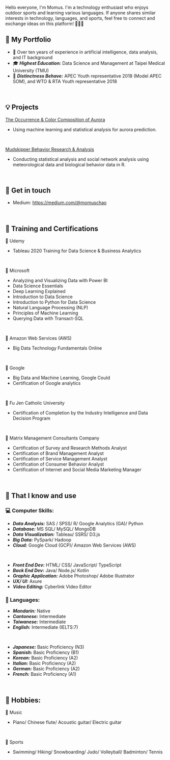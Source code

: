 Hello everyone, I'm Momus. I'm a technology enthusiast who enjoys outdoor sports and learning various languages. If anyone shares similar interests in technology, languages, and sports, feel free to connect and exchange ideas on this platform! 🙈🙈🙈

## 💼 My Portfolio
- 🍘 Over ten years of experience in artificial intelligence, data analysis, and IT background
- 🎓 ***Highest Education:*** Data Science and Management at Taipei Medical University (TMU)
- 🍮 ***Distinctness Behave:*** APEC Youth representative 2018 (Model APEC SOM), and WTO & RTA Youth representative 2018
<br>

## 💡 Projects
[The Occurrence & Color Composition of Aurora](https://medium.com/@momuschao/the-occurrence-color-composition-of-aurora-ebe1d297a2c8)
- Using machine learning and statistical analysis for aurora prediction.
<br>

[Mudskipper Behavior Research & Analysis](https://medium.com/@momuschao/mudskipper-behavior-research-analysis-7dc70d2f951)
- Conducting statistical analysis and social network analysis using meteorological data and biological behavior data in R.
<br>

## 🔗 Get in touch
- Medium: https://medium.com/@momuschao
<br>

## 📖 Training and Certifications
🍦 Udemy
- Tableau 2020 Training for Data Science & Business Analytics
<br>

🍦 Microsoft
- Analyzing and Visualizing Data with Power BI
- Data Science Essentials
- Deep Learning Explained
- Introduction to Data Science
- Introduction to Python for Data Science
- Natural Language Processing (NLP)
- Principles of Machine Learning
- Querying Data with Transact-SQL
<br>

🍦 Amazon Web Services (AWS)
- Big Data Technology Fundamentals Online
<br>

🍦 Google
- Big Data and Machine Learning, Google Could
- Certification of Google analytics
<br>

🍦 Fu Jen Catholic University
- Certification of Completion by the Industry Intelligence and Data Decision Program
<br>

🍦 Matrix Management Consultants Company
- Certification of Survey and Research Methods Analyst
- Certification of Brand Management Analyst
- Certification of Service Management Analyst
- Certification of Consumer Behavior Analyst
- Certification of Internet and Social Media Marketing Manager
<br>

## 🧠 That I know and use
### 💻 Computer Skills:
- ***Data Analysis:***  SAS / SPSS/ R/ Google Analytics (GA)/ Python
- ***Database:***  MS SQL/ MySQL/ MongoDB
- ***Data Visualization:***  Tableau/ SSRS/ D3.js
- ***Big Data:***  PySpark/ Hadoop
- ***Cloud:***  Google Cloud (GCP)/ Amazon Web Services (AWS)
<br>

- ***Front End Dev:***  HTML/ CSS/ JavaScript/ TypeScript
- ***Back End Dev:***  Java/ Node.js/ Kotlin
- ***Graphic Application:***  Adobe Photoshop/ Adobe Illustrator
- ***UX/ UI:***  Axure
- ***Video Editing:***  Cyberlink Video Editor

### 💬 Languages:
- ***Mandarin:***  Native
- ***Cantonese:***  Intermediate
- ***Taiwanese:***  Intermediate
- ***English:***  Intermediate (IELTS:7)
<br>

- ***Japanese:***  Basic Proficiency (N3)
- ***Spanish:***  Basic Proficiency (B1)
- ***Korean:***  Basic Proficiency (A2)
- ***Italian:***  Basic Proficiency (A2)
- ***German:***  Basic Proficiency (A2)
- ***French:***  Basic Proficiency (A1)
<br>

## 🌠 Hobbies:
🎼 Music
- Piano/ Chinese flute/ Acoustic guitar/ Electric guitar
<br>

🚴 Sports
- Swimming/ Hiking/ Snowboarding/ Judo/ Volleyball/ Badminton/ Tennis
